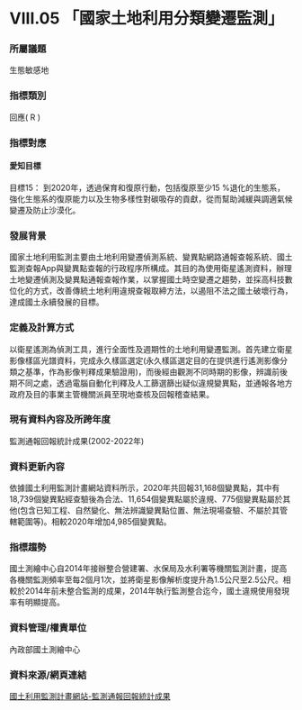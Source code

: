 # VIII.05 「國家土地利用分類變遷監測」

<script type="text/javascript" src="http://cdn.mathjax.org/mathjax/latest/MathJax.js?config=TeX-AMS-MML_HTMLorMML"></script>

### 所屬議題
生態敏感地
### 指標類別
回應( R )
### 指標對應
#### 愛知目標
目標15：
到2020年，透過保育和復原行動，包括復原至少15 %退化的生態系，強化生態系的復原能力以及生物多樣性對碳吸存的貢獻，從而幫助減緩與調適氣候變遷及防止沙漠化。
### 發展背景
國家土地利用監測主要由土地利用變遷偵測系統、變異點網路通報查報系統、國土監測查報App與變異點查報的行政程序所構成。其目的為使用衛星遙測資料，辦理土地變遷偵測及變異點通報查報作業，以掌握國土時空變遷之趨勢，並採高科技數位化的方式，改善傳統土地利用違規查報取締方法，以遏阻不法之國土破壞行為，達成國土永續發展的目標。
### 定義及計算方式
以衛星遙測為偵測工具，進行全面性及週期性的土地利用變遷監測。首先建立衛星影像樣區光譜資料，完成永久樣區選定(永久樣區選定目的在提供進行遙測影像分類之基準，作為影像判釋成果驗證用)，而後經由觀測不同時期的影像，辨識前後期不同之處，透過電腦自動化判釋及人工篩選篩出疑似違規變異點，並通報各地方政府及目的事業主管機關派員至現地查核及回報稽查結果。
### 現有資料內容及所跨年度
監測通報回報統計成果(2002-2022年)
### 資料更新內容
依據國土利用監測計畫網站資料所示，2020年共回報31,168個變異點，其中有18,739個變異點經查驗後為合法、11,654個變異點屬於違規、775個變異點屬於其他(包含已知工程、自然變化、無法辨識變異點位置、無法現場查驗、不屬於其管轄範圍等)。相較2020年增加4,985個變異點。
### 指標趨勢
國土測繪中心自2014年接辦整合營建署、水保局及水利署等機關監測計畫，提高各機關監測頻率至每2個月1次，並將衛星影像解析度提升為1.5公尺至2.5公尺。相較於2014年前未整合監測的成果，2014年執行監測整合迄今，國土違規使用發現率有明顯提高。
### 資料管理/權責單位
內政部國土測繪中心
### 資料來源/網頁連結
[國土利用監測計畫網站-監測通報回報統計成果](https://landchg.tcd.gov.tw/Module/RWD/Web/pub_result.aspx)